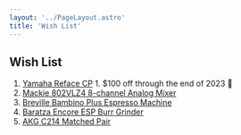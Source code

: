 ```yaml
---
layout: '../PageLayout.astro'
title: 'Wish List'
---
```


## Wish List

1. [Yamaha Reface CP](https://www.sweetwater.com/store/detail/RefaceCP--yamaha-reface-cp-electric-piano-synthesizer) 1. $100 off through the end of 2023 🎅
1. [Mackie 802VLZ4 8-channel Analog Mixer](https://www.sweetwater.com/store/detail/802VLZ4--mackie-802vlz4-8-channel-mixer)
1. [Breville Bambino Plus Espresso Machine](https://www.amazon.com/Breville-BES500BSS-Bambino-Espresso-Stainless/dp/B08ZK13CJN/ref=sr_1_3?crid=2XCUYNXI62369&keywords=bambino%2Bplus&qid=1700573233&sprefix=bambino%2Bplus%2Caps%2C134&sr=8-3&th=1)
1. [Baratza Encore ESP Burr Grinder](https://www.amazon.com/Baratza-Encore-Electric-Coffee-Grinder/dp/B0BW272XCV/ref=sr_1_1?crid=IM2JRAIQTRUR&keywords=baratza%2Bencore%2Besp&qid=1700573316&sprefix=baratza%2Caps%2C112&sr=8-1&th=1)
1. [AKG C214 Matched Pair](https://www.sweetwater.com/store/detail/C214ST--akg-c-214-matched-stereo-pair)